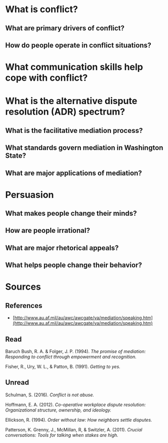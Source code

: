 

# What is conflict? 

## What are primary drivers of conflict? 

## How do people operate in conflict situations?



# What communication skills help cope with conflict?


# What is the alternative dispute resolution (ADR) spectrum?

## What is the facilitative mediation process?

## What standards govern mediation in Washington State?

## What are major applications of mediation?



# Persuasion

## What makes people change their minds?

## How are people irrational?

## What are major rhetorical appeals?

## What helps people change their behavior?



# Sources

## References

- [http://www.au.af.mil/au/awc/awcgate/va/mediation/speaking.htm](http://www.au.af.mil/au/awc/awcgate/va/mediation/speaking.htm)

## Read

Baruch Bush, R. A. & Folger, J. P. (1994). _The promise of mediation: Responding to conflict through empowerment and recognition._

Fisher, R., Ury, W. L., & Patton, B. (1991). _Getting to yes._

## Unread

Schulman, S. (2016). _Conflict is not abuse._

Hoffmann, E. A. (2012). _Co-operative workplace dispute resolution: Organizational structure, ownership, and ideology._

Ellickson, R. (1994). _Order without law: How neighbors settle disputes._

Patterson, K. Grenny, J., McMillan, R, & Switzler, A. (2011). _Crucial conversations: Tools for talking when stakes are high._